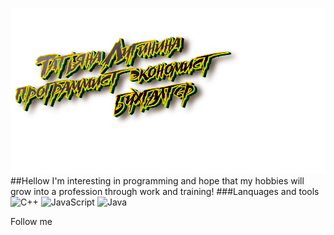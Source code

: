 [![Header](https://github.com/moerstany/moerstany/blob/main/image.png)](https://novosibirsk.hh.ru/applicant/resumes)
##Hellow I'm interesting in programming and hope that my hobbies will grow into a profession through work and training!
###Lanquages and tools
![C++](https://img.shields.io/badge/-C%23-696969?style=for-the-badge&logo=C%2b%2b&logoColor=6296CC)
![JavaScript](https://img.shields.io/badge/-JavaScript-696969?style=for-the-badge&logo=JavaScript&logoColor=FFFF00)
![Java](https://img.shields.io/badge/-Java-696969?style=for-the-badge&logo=Java&logoColor=00FF7F)


Follow me
